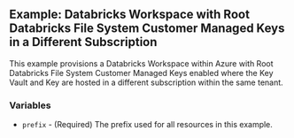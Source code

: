 ## Example: Databricks Workspace with Root Databricks File System Customer Managed Keys in a Different Subscription

This example provisions a Databricks Workspace within Azure with Root Databricks File System Customer Managed Keys enabled where the Key Vault and Key are hosted in a different subscription within the same tenant.

### Variables

* `prefix` - (Required) The prefix used for all resources in this example.
